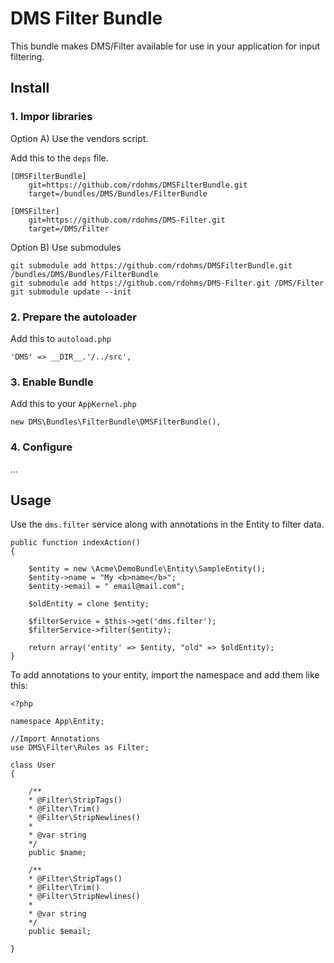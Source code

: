 # DMS Filter Bundle

This bundle makes DMS/Filter available for use in your application for input filtering.

## Install

### 1. Impor libraries  

Option A) Use the vendors script.

Add this to the `deps` file.

	[DMSFilterBundle]
	    git=https://github.com/rdohms/DMSFilterBundle.git
	    target=/bundles/DMS/Bundles/FilterBundle
	
    [DMSFilter]
        git=https://github.com/rdohms/DMS-Filter.git
        target=/DMS/Filter

Option B) Use submodules

	git submodule add https://github.com/rdohms/DMSFilterBundle.git /bundles/DMS/Bundles/FilterBundle
    git submodule add https://github.com/rdohms/DMS-Filter.git /DMS/Filter
    git submodule update --init

### 2. Prepare the autoloader

Add this to `autoload.php`

	'DMS' => __DIR__.'/../src',

### 3. Enable Bundle

Add this to your `AppKernel.php`

	new DMS\Bundles\FilterBundle\DMSFilterBundle(),

### 4. Configure

...

## Usage

Use the `dms.filter` service along with annotations in the Entity to filter data.

	public function indexAction()
	{
        
	    $entity = new \Acme\DemoBundle\Entity\SampleEntity();
	    $entity->name = "My <b>name</b>";
	    $entity->email = " email@mail.com";
        
	    $oldEntity = clone $entity;
        
	    $filterService = $this->get('dms.filter');
	    $filterService->filter($entity);
        
	    return array('entity' => $entity, "old" => $oldEntity);
	}

To add annotations to your entity, import the namespace and add them like this:

	<?php

	namespace App\Entity;

	//Import Annotations
	use DMS\Filter\Rules as Filter;

	class User
	{

		/**
		* @Filter\StripTags()
		* @Filter\Trim()
		* @Filter\StripNewlines()
		*
		* @var string
		*/
		public $name;
	
		/**
		* @Filter\StripTags()
		* @Filter\Trim()
		* @Filter\StripNewlines()
		*
		* @var string
		*/
		public $email;

	}    